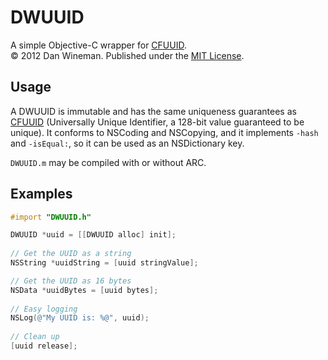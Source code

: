 DWUUID
======

A simple Objective-C wrapper for [CFUUID][CFUUID].<br>
© 2012 Dan Wineman. Published under the [MIT License](http://www.opensource.org/licenses/MIT).

Usage
-----

A DWUUID is immutable and has the same uniqueness guarantees as [CFUUID][CFUUID] (Universally Unique Identifier, a 128-bit value guaranteed to be unique). It conforms to NSCoding and NSCopying, and it implements `-hash` and `-isEqual:`, so it can be used as an NSDictionary key.

`DWUUID.m` may be compiled with or without ARC.

Examples
--------

```objective-c
#import "DWUUID.h"

DWUUID *uuid = [[DWUUID alloc] init];
    
// Get the UUID as a string
NSString *uuidString = [uuid stringValue];

// Get the UUID as 16 bytes
NSData *uuidBytes = [uuid bytes];
    
// Easy logging
NSLog(@"My UUID is: %@", uuid);
    
// Clean up
[uuid release];
```

[CFUUID]: https://developer.apple.com/library/mac/#documentation/CoreFoundation/Reference/CFUUIDRef/Reference/reference.html
